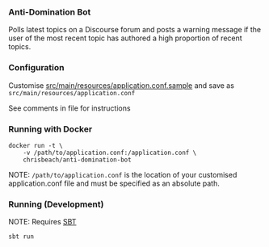 ### Anti-Domination Bot

Polls latest topics on a Discourse forum and posts a warning message if the user of the most recent topic has authored
a high proportion of recent topics.
 
### Configuration

Customise [src/main/resources/application.conf.sample](src/main/resources/application.conf.sample) and save as
`src/main/resources/application.conf` 

See comments in file for instructions

### Running with Docker

    docker run -t \
        -v /path/to/application.conf:/application.conf \
        chrisbeach/anti-domination-bot

NOTE: `/path/to/application.conf` is the location of your customised application.conf file and must be specified as an 
absolute path.

### Running (Development)

NOTE: Requires [SBT](https://www.scala-sbt.org/)

    sbt run